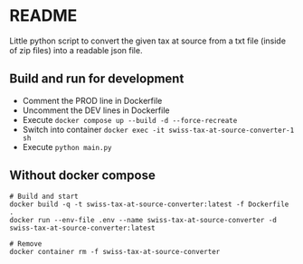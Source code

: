 # README

Little python script to convert the given tax at source from a txt file (inside of zip files) into a readable json file.

## Build and run for development

- Comment the PROD line in Dockerfile
- Uncomment the DEV lines in Dockerfile
- Execute `docker compose up --build -d --force-recreate`
- Switch into container `docker exec -it swiss-tax-at-source-converter-1 sh`
- Execute `python main.py`

## Without docker compose

```shell
# Build and start
docker build -q -t swiss-tax-at-source-converter:latest -f Dockerfile .
docker run --env-file .env --name swiss-tax-at-source-converter -d swiss-tax-at-source-converter:latest

# Remove
docker container rm -f swiss-tax-at-source-converter
```

